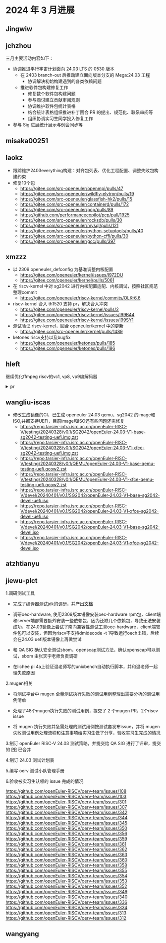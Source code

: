 # 2024 年 3 月进展

## Jingwiw


## jchzhou

三月主要活动内容如下：

- 协调推进平行宇宙计划面向 24.03 LTS 的 0530 版本
  - 在 2403 branch-out 后推动建立面向版本分支的 Mega:24.03 工程
    - 协调解决初始构建遇到的各类依赖问题
  - 推进软件包构建修复工作
    - 修复数个软件包构建问题
    - 参与商讨建立贡献审阅规则
    - 协调维护软件包统计表格
    - 结合统计表格组织推进补丁回合 PR 的提出、规范化、联系审阅等
    - 组织协调实习生同学投入修复工作
- 参与 Sig 进展统计展示与例会同步等

## misaka00251


## laokz

- 跟踪维护2403everything构建：对齐包列表、优化工程配置、调整失败包构建约束
- 修复10个包
  - https://gitee.com/src-openeuler/openmpi/pulls/47
  - https://gitee.com/src-openeuler/wildfly-elytron/pulls/19
  - https://gitee.com/src-openeuler/glassfish-hk2/pulls/15
  - https://gitee.com/src-openeuler/containerd/pulls/172
  - https://gitee.com/src-openeuler/pcp/pulls/89
  - https://github.com/performancecopilot/pcp/pull/1925
  - https://gitee.com/src-openeuler/rocksdb/pulls/30
  - https://gitee.com/src-openeuler/mysql/pulls/121
  - https://gitee.com/src-openeuler/python-setuptools/pulls/40
  - https://gitee.com/src-openeuler/python-cffi/pulls/30
  - https://gitee.com/src-openeuler/gcc/pulls/397

## xmzzz

- 以 2309 openeuler_defconfig 为基准调整内核配置
  - https://gitee.com/openeuler/kernel/issues/I972DU
  - https://gitee.com/openeuler/kernel/pulls/5061
- 在 riscv-kernel 中对 sg2042 进行内核配置适配、内核调试，按照社区规范整理commit
  - https://gitee.com/openeuler/riscv-kernel/commits/OLK-6.6
- riscv-kernel 合入 th1520 支持 pr，解决合入冲突
  - https://gitee.com/openeuler/riscv-kernel/pulls/2
  - https://gitee.com/openeuler/riscv-kernel/issues/I99B44
  - https://gitee.com/openeuler/riscv-kernel/issues/I99SY1
- 测试验证 riscv-kernel，回合 openeuler/kernel 中的更新
  - https://gitee.com/src-openeuler/kernel/pulls/1489
- ketones riscv支持以及bugfix
  - https://gitee.com/openeuler/ketones/pulls/185
  - https://gitee.com/openeuler/ketones/pulls/186

## hleft

继续优化ffmpeg riscv的vc1, vp8, vp9编解码器

<details>
  <summary>pr</summary>

- https://patchwork.ffmpeg.org/project/ffmpeg/patch/CAEa-L+t=EBmDtCu3Y+ezvUp7VLR_R0OC22XkJ5TheyasQk_2nA@mail.gmail.com/
- https://patchwork.ffmpeg.org/project/ffmpeg/patch/CAEa-L+tcAyGUmeRC_F8tQ0k5-noR7JYGRdi=rTmgET3LyvR+qw@mail.gmail.com/
- https://patchwork.ffmpeg.org/project/ffmpeg/patch/CAEa-L+u6ZH43W2mqEf4Y3f_WpXkKkKTvkyvx_Lym__4Lyz=rTQ@mail.gmail.com/
- https://patchwork.ffmpeg.org/project/ffmpeg/patch/CAEa-L+ukSHtBkV5zyeRZ8QXBvGUrkGKRpgNmyKvQv2=ydnM76A@mail.gmail.com/
- https://patchwork.ffmpeg.org/project/ffmpeg/patch/CAEa-L+uzHchDAWOfUgFx3rCNRNjV5j5Ni6xTHU6UC4_MkPsWDQ@mail.gmail.com/
- https://patchwork.ffmpeg.org/project/ffmpeg/patch/CAEa-L+v3esK2cumf+xaB8H9xvhxp7C8SNVKUsR7qnphHBszRPg@mail.gmail.com/
- https://patchwork.ffmpeg.org/project/ffmpeg/patch/CAEa-L+uQSB=Ok5WLYg2SNS-q_2MhbvovScsXJKkLEYGOP7np2A@mail.gmail.com/
- https://patchwork.ffmpeg.org/project/ffmpeg/patch/CAEa-L+ucAaY=sPBkoDQBMfzcys=ny7SBuYvw2tEeD-FVwRBbog@mail.gmail.com/
- https://patchwork.ffmpeg.org/project/ffmpeg/patch/CAEa-L+uy4=0_zwphy5JLPXV5HynBhCpEdtsn+mD_74cBg1UNmw@mail.gmail.com/
- https://patchwork.ffmpeg.org/project/ffmpeg/patch/CAEa-L+sr-7vAHBVr5_A_q6-fKT3p=TUbdijyJhjVUwQ=sVmc-A@mail.gmail.com/
- https://patchwork.ffmpeg.org/project/ffmpeg/patch/CAEa-L+vK=BhUrxz=AR4QHC0Qu6_ZXNKPYG2G4hhc6=AhyKUmmw@mail.gmail.com/
- https://patchwork.ffmpeg.org/project/ffmpeg/patch/CAEa-L+uiHaO=rrkE=v1nLHEVLmXHNVbH-tTW7gaavHNQGZFoqA@mail.gmail.com/
- https://patchwork.ffmpeg.org/project/ffmpeg/patch/CAEa-L+tLwkOZ3HGroeABHZwo3Fh-=z__AvYP41TT6UWRQ49fBA@mail.gmail.com/
- https://patchwork.ffmpeg.org/project/ffmpeg/patch/CAEa-L+sfif7QTeHpJ1YL-N+++7Ojn9H4LUtYW0iEBgdKih2LOg@mail.gmail.com/
- https://patchwork.ffmpeg.org/project/ffmpeg/patch/CAEa-L+ufSN=dKKUsEZ9+WKpn+YB1jasm3g46jTj2DiGKXAYjMA@mail.gmail.com/
- https://patchwork.ffmpeg.org/project/ffmpeg/patch/CAEa-L+vaCwv5ur1G=Bvi=mJVeAfDhxB9ziqNmuc+v+mDStWsGQ@mail.gmail.com/
</details>

## wangliu-iscas
- 修改生成镜像的CI，已生成 openeuler 24.03 qemu、sg2042 的image和ISO,并都支持UEFI，目前image和ISO还有些问题还需修复
  - https://repo.tarsier-infra.isrc.ac.cn/openEuler-RISC-V/testing/20240328/v0.1/SG2042/openEuler-24.03-V1-base-sg2042-testing-uefi.img.zst
  - https://repo.tarsier-infra.isrc.ac.cn/openEuler-RISC-V/testing/20240328/v0.1/SG2042/openEuler-24.03-V1-xfce-sg2042-testing-uefi.img.zst
  - https://repo.tarsier-infra.isrc.ac.cn/openEuler-RISC-V/testing/20240328/v0.1/QEMU/openEuler-24.03-V1-base-qemu-testing-uefi.qcow2.zst
  - https://repo.tarsier-infra.isrc.ac.cn/openEuler-RISC-V/testing/20240328/v0.1/QEMU/openEuler-24.03-V1-xfce-qemu-testing-uefi.qcow2.zst
  - https://repo.tarsier-infra.isrc.ac.cn/openEuler-RISC-V/devel/20240401/v0.1/SG2042/openEuler-24.03-V1-base-sg2042-devel-uefi.iso
  - https://repo.tarsier-infra.isrc.ac.cn/openEuler-RISC-V/devel/20240401/v0.1/SG2042/openEuler-24.03-V1-xfce-sg2042-devel-uefi.iso
  - https://repo.tarsier-infra.isrc.ac.cn/openEuler-RISC-V/devel/20240401/v0.1/SG2042/openEuler-24.03-V1-base-sg2042-devel.iso
  - https://repo.tarsier-infra.isrc.ac.cn/openEuler-RISC-V/devel/20240401/v0.1/SG2042/openEuler-24.03-V1-xfce-sg2042-devel.iso
  
## atzhtianyu


## jiewu-plct
1.调研测试工具

- 完成了编译器测试jdk的调研，并产出[文档](https://gitee.com/jean9823/openEuler_riscv_test/blob/master/openEuler_riscv_compiler_test/%E5%9C%A8openEuler%20riscv64%E4%B8%AD%E5%AF%B9openjdk%E6%89%A7%E8%A1%8C%E6%B5%8B%E8%AF%95.md)

- 调研oec-hardware, 使用2309版本镜像安装oec-hardware rpm包，client端和server端都需要额外安装一些依赖包，因为还缺几个依赖包，导致无法安装成功，在24.03镜像上尝试了南向兼容性测试工具oec-hardware，client端软件包可以安装，但因为riscv不支持dmidecode -t 1导致运行oech出错，后续会在24.03 uefi版本镜像上再做尝试

- 和 QA SIG 确认安全测试sbom，openscap测试方法，确认openscap可以测试，sbom 由张天宇老师负责调研

- 在lichee pi 4a上验证温老师写的unixbench自动执行脚本，并和温老师一起理失败原因

2.mugen相关

- 将测试平台中 mugen 全量测试执行失败的测试用例整理出需要分析的测试用例清单

- 处理了48个mugen执行失败的测试用例，提交了 2 个mugen PR，2个riscv issue

- 将 mugen 执行失败并急需处理的测试用例按测试套发布issue，并将 mugen 失败测试用例处理流程和注意事项给实习生做了分享，验收实习生完成的情况

3.制订 openEuler RISC-V 24.03 测试策略，并提交给 QA SIG 进行了评审，提交的 [PR](https://gitee.com/openeuler/QA/pulls/681) 已合并 

4.制订 24.03 测试计划表

5.编写 oerv 测试小队管理手册

6.验收被实习生认领的 issue 完成的情况 

https://github.com/openEuler-RISCV/oerv-team/issues/108
https://github.com/openEuler-RISCV/oerv-team/issues/103
https://github.com/openEuler-RISCV/oerv-team/issues/301
https://github.com/openEuler-RISCV/oerv-team/issues/307
https://github.com/openEuler-RISCV/oerv-team/issues/342
https://github.com/openEuler-RISCV/oerv-team/issues/344
https://github.com/openEuler-RISCV/oerv-team/issues/345
https://github.com/openEuler-RISCV/oerv-team/issues/350
https://github.com/openEuler-RISCV/oerv-team/issues/356
https://github.com/openEuler-RISCV/oerv-team/issues/359
https://github.com/openEuler-RISCV/oerv-team/issues/361
https://github.com/openEuler-RISCV/oerv-team/issues/362
https://github.com/openEuler-RISCV/oerv-team/issues/363
https://github.com/openEuler-RISCV/oerv-team/issues/360
https://github.com/openEuler-RISCV/oerv-team/issues/358
https://github.com/openEuler-RISCV/oerv-team/issues/355
https://github.com/openEuler-RISCV/oerv-team/issues/354
https://github.com/openEuler-RISCV/oerv-team/issues/353
https://github.com/openEuler-RISCV/oerv-team/issues/352
https://github.com/openEuler-RISCV/oerv-team/issues/349
https://github.com/openEuler-RISCV/oerv-team/issues/340
https://github.com/openEuler-RISCV/oerv-team/issues/336
https://github.com/openEuler-RISCV/oerv-team/issues/334
https://github.com/openEuler-RISCV/oerv-team/issues/313
https://github.com/openEuler-RISCV/oerv-team/issues/312


## wangyang


